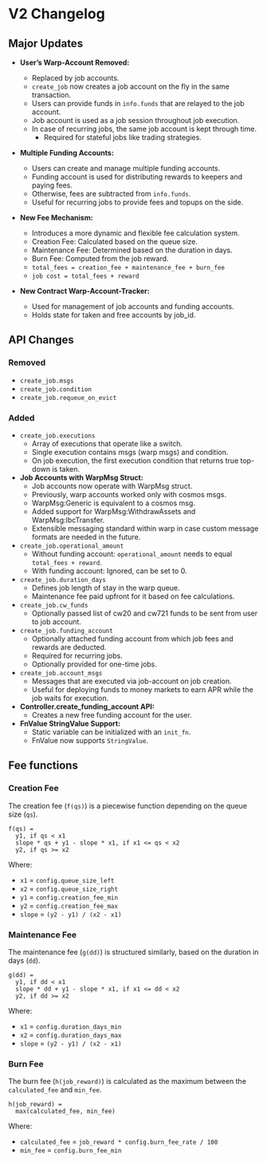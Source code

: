 # V2 Changelog

## Major Updates

- **User’s Warp-Account Removed:** 
  - Replaced by job accounts.
  - `create_job` now creates a job account on the fly in the same transaction.
  - Users can provide funds in `info.funds` that are relayed to the job account.
  - Job account is used as a job session throughout job execution.
  - In case of recurring jobs, the same job account is kept through time.
    - Required for stateful jobs like trading strategies.

- **Multiple Funding Accounts:** 
  - Users can create and manage multiple funding accounts.
  - Funding account is used for distributing rewards to keepers and paying fees.
  - Otherwise, fees are subtracted from `info.funds`.
  - Useful for recurring jobs to provide fees and topups on the side.

- **New Fee Mechanism:** 
  - Introduces a more dynamic and flexible fee calculation system.
  - Creation Fee: Calculated based on the queue size. 
  - Maintenance Fee: Determined based on the duration in days.
  - Burn Fee: Computed from the job reward.
  - `total_fees = creation_fee + maintenance_fee + burn_fee`
  - `job cost = total_fees + reward`

- **New Contract Warp-Account-Tracker:** 
  - Used for management of job accounts and funding accounts.
  - Holds state for taken and free accounts by job_id.

## API Changes

### Removed
- `create_job.msgs`
- `create_job.condition`
- `create_job.requeue_on_evict`

### Added
- `create_job.executions`
  - Array of executions that operate like a switch.
  - Single execution contains msgs (warp msgs) and condition.
  - On job execution, the first execution condition that returns true top-down is taken.
- **Job Accounts with WarpMsg Struct:**
  - Job accounts now operate with WarpMsg struct.
  - Previously, warp accounts worked only with cosmos msgs.
  - WarpMsg:Generic is equivalent to a cosmos msg.
  - Added support for WarpMsg:WithdrawAssets and WarpMsg:IbcTransfer.
  - Extensible messaging standard within warp in case custom message formats are needed in the future.
- `create_job.operational_amount`
  - Without funding account: `operational_amount` needs to equal `total_fees + reward`.
  - With funding account: Ignored, can be set to 0.
- `create_job.duration_days`
  - Defines job length of stay in the warp queue.
  - Maintenance fee paid upfront for it based on fee calculations.
- `create_job.cw_funds`
  - Optionally passed list of cw20 and cw721 funds to be sent from user to job account.
- `create_job.funding_account`
  - Optionally attached funding account from which job fees and rewards are deducted.
  - Required for recurring jobs.
  - Optionally provided for one-time jobs.
- `create_job.account_msgs`
  - Messages that are executed via job-account on job creation.
  - Useful for deploying funds to money markets to earn APR while the job waits for execution.
- **Controller.create_funding_account API:**
  - Creates a new free funding account for the user.
- **FnValue StringValue Support:**
  - Static variable can be initialized with an `init_fn`.
  - FnValue now supports `StringValue`.

## Fee functions

### Creation Fee

The creation fee (`f(qs)`) is a piecewise function depending on the queue size (`qs`).

```
f(qs) = 
  y1, if qs < x1
  slope * qs + y1 - slope * x1, if x1 <= qs < x2
  y2, if qs >= x2
```

Where:
- `x1` = `config.queue_size_left`
- `x2` = `config.queue_size_right`
- `y1` = `config.creation_fee_min`
- `y2` = `config.creation_fee_max`
- `slope` = `(y2 - y1) / (x2 - x1)`

### Maintenance Fee

The maintenance fee (`g(dd)`) is structured similarly, based on the duration in days (`dd`).

```
g(dd) = 
  y1, if dd < x1
  slope * dd + y1 - slope * x1, if x1 <= dd < x2
  y2, if dd >= x2
```

Where:
- `x1` = `config.duration_days_min`
- `x2` = `config.duration_days_max`
- `slope` = `(y2 - y1) / (x2 - x1)`

### Burn Fee

The burn fee (`h(job_reward)`) is calculated as the maximum between the `calculated_fee` and `min_fee`.

```
h(job_reward) = 
  max(calculated_fee, min_fee)
```

Where:
- `calculated_fee` = `job_reward * config.burn_fee_rate / 100`
- `min_fee` = `config.burn_fee_min`

    